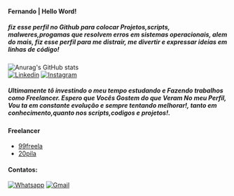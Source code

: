 #### Fernando | Hello Word!
##### fiz esse perfil no Github para colocar Projetos,scripts, malweres,progamas que resolvem erros em sistemas operacionais, alem do mais, fiz esse perfil para me distrair, me divertir e expressar ideias em linhas de código!
![Anurag's GitHub stats](https://github-readme-stats.vercel.app/api?username=Raposo67&show_icons=true&theme=dark)            
[![Linkedin](https://img.shields.io/badge/LinkedIn-0077B5?style=for-the-badge&logo=linkedin&logoColor=white)](https://www.linkedin.com/in/fernando-azevedo-serejo-93ab6a282)
[![Instagram](https://img.shields.io/badge/Instagram-E4405F?style=for-the-badge&logo=instagram&logoColor=white)](https://www.instagram.com/raposofern?igsh=M3luZmU3ZHBpOWtp)

##### Ultimamente tô investindo o meu tempo estudando e Fazendo trabalhos como Freelancer. Espero que Vocês Gostem do que Veram No meu Perfil, Vou ta em constante evolução e sempre tentando melhorar!, tanto em conhecimento,quanto nos scripts,codigos e projetos!.

#### Freelancer
<ul>
 <li><a href="https://www.99freelas.com.br/user/Sr.RAPOSO">99freela</a></li>
  <li><a href="https://www.vintepila.com.br/user-profile/NjE1MTIzNzEzNzg=/">20pila</a></li>
</ul>

#### Contatos:
[![Whatsapp](https://img.shields.io/badge/WhatsApp-25D366?style=for-the-badge&logo=whatsapp&logoColor=white)](https://wa.me/5598987796566)
[![Gmail](https://img.shields.io/badge/Gmail-D14836?style=for-the-badge&logo=gmail&logoColor=white)](mailto:fernadoazevedofernandoserjo@gmail.com)

